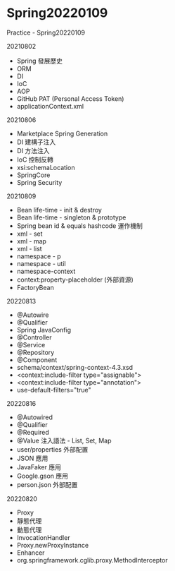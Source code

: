 # Spring20220109
Practice - Spring20220109

20210802
- Spring 發展歷史 
- ORM 
- DI 
- IoC 
- AOP 
- GitHub PAT (Personal Access Token) 
- applicationContext.xml

20210806
- Marketplace  Spring Generation 
- DI 建構子注入
- DI 方法注入 
- IoC 控制反轉 
- xsi:schemaLocation 
- SpringCore 
- Spring Security

20210809
- Bean life-time - init & destroy 
- Bean life-time - singleton & prototype 
- Spring bean id & equals hashcode 運作機制 
- xml - set 
- xml - map
- xml - list
- namespace - p 
- namespace - util
- namespace-context 
- context:property-placeholder (外部資源) 
- FactoryBean

20220813
- @Autowire 
- @Qualifier
- Spring JavaConfig 
- @Controller 
- @Service 
- @Repository 
- @Component 
- schema/context/spring-context-4.3.xsd
- <context:include-filter type="assignable"> 
- <context:include-filter type="annotation">  
- use-default-filters="true"

20220816
- @Autowired
- @Qualifier 
- @Required 
- @Value 注入語法 - List, Set, Map 
- user/properties 外部配置 
- JSON 應用 
- JavaFaker 應用
- Google.gson 應用 
- person.json 外部配置

20220820
- Proxy 
- 靜態代理 
- 動態代理 
- InvocationHandler
- Proxy.newProxyInstance
- Enhancer
- org.springframework.cglib.proxy.MethodInterceptor



